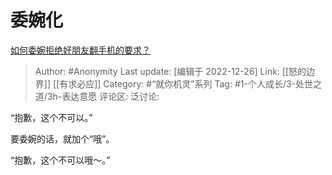 # 委婉化
[如何委婉拒绝好朋友翻手机的要求？](https://www.zhihu.com/question/41033195/answer/2816457653)

> Author: #Anonymity
> Last update: [编辑于 2022-12-26]
> Link: [[怒的边界]] [[有求必应]]
> Category: #“就你机灵”系列
> Tag: #1-个人成长/3-处世之道/3h-表达意愿
> 评论区:
> 泛讨论:

“抱歉，这个不可以。”

要委婉的话，就加个“哦”。

“抱歉，这个不可以哦～。”
